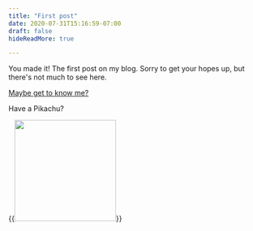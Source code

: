 ```yaml
---
title: "First post"
date: 2020-07-31T15:16:59-07:00
draft: false
hideReadMore: true

---
```

You made it! The first post on my blog. 
Sorry to get your hopes up, but there's not much to see here.


[Maybe get to know me?](https://chenbrian.ca/about)





Have a Pikachu?

{{<image style="width: 200px" src="../pikachu.png">}}


